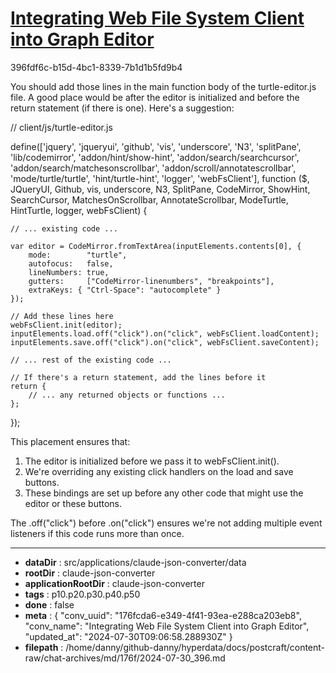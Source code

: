 # [Integrating Web File System Client into Graph Editor](https://claude.ai/chat/176fcda6-e349-4f41-93ea-e288ca203eb8)

396fdf6c-b15d-4bc1-8339-7b1d1b5fd9b4

 You should add those lines in the main function body of the turtle-editor.js file. A good place would be after the editor is initialized and before the return statement (if there is one). Here's a suggestion:

// client/js/turtle-editor.js

define(['jquery', 'jqueryui', 'github', 'vis', 'underscore', 'N3', 'splitPane',
    'lib/codemirror', 'addon/hint/show-hint', 'addon/search/searchcursor',
    'addon/search/matchesonscrollbar', 'addon/scroll/annotatescrollbar',
    'mode/turtle/turtle', 'hint/turtle-hint', 'logger', 'webFsClient'],
function ($, JQueryUI, Github, vis, underscore, N3, SplitPane, CodeMirror, ShowHint, SearchCursor,
    MatchesOnScrollbar, AnnotateScrollbar, ModeTurtle, HintTurtle, logger, webFsClient) {
    
    // ... existing code ...

    var editor = CodeMirror.fromTextArea(inputElements.contents[0], {
        mode:        "turtle",
        autofocus:   false,
        lineNumbers: true,
        gutters:     ["CodeMirror-linenumbers", "breakpoints"],
        extraKeys: { "Ctrl-Space": "autocomplete" }
    });

    // Add these lines here
    webFsClient.init(editor);
    inputElements.load.off("click").on("click", webFsClient.loadContent);
    inputElements.save.off("click").on("click", webFsClient.saveContent);

    // ... rest of the existing code ...

    // If there's a return statement, add the lines before it
    return {
        // ... any returned objects or functions ...
    };
});

This placement ensures that:
1. The editor is initialized before we pass it to webFsClient.init().
2. We're overriding any existing click handlers on the load and save buttons.
3. These bindings are set up before any other code that might use the editor or these buttons.

The .off("click") before .on("click") ensures we're not adding multiple event listeners if this code runs more than once.

---

* **dataDir** : src/applications/claude-json-converter/data
* **rootDir** : claude-json-converter
* **applicationRootDir** : claude-json-converter
* **tags** : p10.p20.p30.p40.p50
* **done** : false
* **meta** : {
  "conv_uuid": "176fcda6-e349-4f41-93ea-e288ca203eb8",
  "conv_name": "Integrating Web File System Client into Graph Editor",
  "updated_at": "2024-07-30T09:06:58.288930Z"
}
* **filepath** : /home/danny/github-danny/hyperdata/docs/postcraft/content-raw/chat-archives/md/176f/2024-07-30_396.md